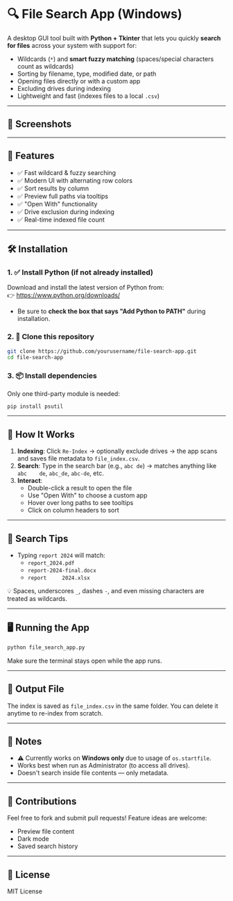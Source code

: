 # 🔍 File Search App (Windows)

A desktop GUI tool built with **Python + Tkinter** that lets you quickly **search for files** across your system with support for:
- Wildcards (`*`) and **smart fuzzy matching** (spaces/special characters count as wildcards)
- Sorting by filename, type, modified date, or path
- Opening files directly or with a custom app
- Excluding drives during indexing
- Lightweight and fast (indexes files to a local `.csv`)

---

## 📸 Screenshots



---

## 🚀 Features

- ✅ Fast wildcard & fuzzy searching
- ✅ Modern UI with alternating row colors
- ✅ Sort results by column
- ✅ Preview full paths via tooltips
- ✅ "Open With" functionality
- ✅ Drive exclusion during indexing
- ✅ Real-time indexed file count

---

## 🛠️ Installation

### 1. ✅ Install Python (if not already installed)
Download and install the latest version of Python from:  
👉 https://www.python.org/downloads/

- Be sure to **check the box that says "Add Python to PATH"** during installation.

### 2. 📁 Clone this repository

```bash
git clone https://github.com/yourusername/file-search-app.git
cd file-search-app
```

### 3. 📦 Install dependencies

Only one third-party module is needed:

```bash
pip install psutil
```

---

## 🧠 How It Works

1. **Indexing**: Click `Re-Index` → optionally exclude drives → the app scans and saves file metadata to `file_index.csv`.
2. **Search**: Type in the search bar (e.g., `abc de`) → matches anything like `abc    de`, `abc_de`, `abc-de`, etc.
3. **Interact**:
   - Double-click a result to open the file
   - Use "Open With" to choose a custom app
   - Hover over long paths to see tooltips
   - Click on column headers to sort

---

## 🔎 Search Tips

- Typing `report 2024` will match:
  - `report_2024.pdf`
  - `report-2024-final.docx`
  - `report     2024.xlsx`

💡 Spaces, underscores `_`, dashes `-`, and even missing characters are treated as wildcards.

---

## 🖥️ Running the App

```bash
python file_search_app.py
```

Make sure the terminal stays open while the app runs.

---

## 📁 Output File

The index is saved as `file_index.csv` in the same folder. You can delete it anytime to re-index from scratch.

---

## 📌 Notes

- ⚠️ Currently works on **Windows only** due to usage of `os.startfile`.
- Works best when run as Administrator (to access all drives).
- Doesn't search inside file contents — only metadata.

---

## 🤝 Contributions

Feel free to fork and submit pull requests! Feature ideas are welcome:
- Preview file content
- Dark mode
- Saved search history

---

## 📃 License

MIT License